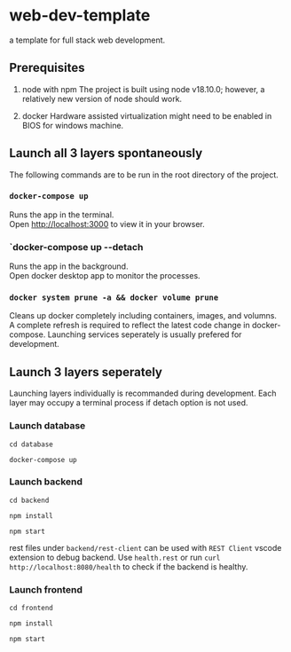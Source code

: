 # web-dev-template
a template for full stack web development.

## Prerequisites

1. node with npm
The project is built using node v18.10.0; however, a relatively new version of node should work.

2. docker
Hardware assisted virtualization might need to be enabled in BIOS for windows machine. 

## Launch all 3 layers spontaneously

The following commands are to be run in the root directory of the project.

### `docker-compose up`

Runs the app in the terminal.\
Open [http://localhost:3000](http://localhost:3000) to view it in your browser.

### `docker-compose up --detach

Runs the app in the background.\
Open docker desktop app to monitor the processes.

### `docker system prune -a && docker volume prune`

Cleans up docker completely including containers, images, and volumns.\
A complete refresh is required to reflect the latest code change in docker-compose. Launching services seperately is usually prefered for development.

## Launch 3 layers seperately

Launching layers individually is recommanded during development. Each layer may occupy a terminal process if detach option is not used.

### Launch database

```
cd database

docker-compose up
```

### Launch backend

```
cd backend

npm install

npm start
```

rest files under `backend/rest-client` can be used with `REST Client` vscode extension to debug backend. Use `health.rest` or run `curl http://localhost:8080/health` to check if the backend is healthy.

### Launch frontend

```
cd frontend

npm install

npm start
```